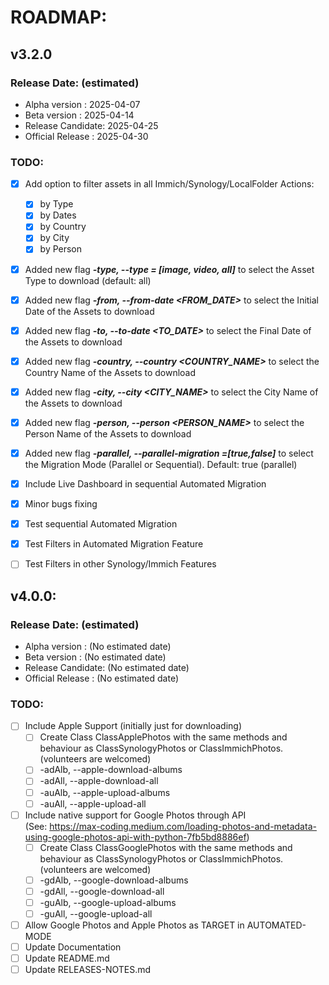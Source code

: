 # ROADMAP:

## v3.2.0  
### Release Date: (estimated)
  - Alpha version    : 2025-04-07
  - Beta version     : 2025-04-14
  - Release Candidate: 2025-04-25
  - Official Release : 2025-04-30

### TODO:
- [x] Add option to filter assets in all Immich/Synology/LocalFolder Actions:
    - [x] by Type
    - [x] by Dates
    - [x] by Country
    - [x] by City
    - [x] by Person
- [x] Added new flag _**-type, --type = [image, video, all]**_ to select the Asset Type to download (default: all)
- [x] Added new flag _**-from, --from-date <FROM_DATE>**_ to select the Initial Date of the Assets to download
- [x] Added new flag _**-to, --to-date <TO_DATE>**_ to select the Final Date of the Assets to download
- [x] Added new flag _**-country, --country <COUNTRY_NAME>**_ to select the Country Name of the Assets to download
- [x] Added new flag _**-city, --city <CITY_NAME>**_ to select the City Name of the Assets to download
- [x] Added new flag _**-person, --person <PERSON_NAME>**_ to select the Person Name of the Assets to download
- [x] Added new flag _**-parallel, --parallel-migration =[true,false]**_ to select the Migration Mode (Parallel or Sequential). Default: true (parallel)
- [x] Include Live Dashboard in sequential Automated Migration
- [x] Minor bugs fixing
- [x] Test sequential Automated Migration
- [x] Test Filters in Automated Migration Feature
- [ ] Test Filters in other Synology/Immich Features


## v4.0.0:
### Release Date: (estimated)
  - Alpha version    : (No estimated date)
  - Beta version     : (No estimated date)
  - Release Candidate: (No estimated date)
  - Official Release : (No estimated date)

### TODO:
- [ ] Include Apple Support (initially just for downloading)
    - [ ] Create Class ClassApplePhotos with the same methods and behaviour as ClassSynologyPhotos or ClassImmichPhotos. (volunteers are welcomed)
    - [ ] -adAlb, --apple-download-albums
    - [ ] -adAll, --apple-download-all
    - [ ] -auAlb, --apple-upload-albums
    - [ ] -auAll, --apple-upload-all
- [ ] Include native support for Google Photos through API  
  (See: https://max-coding.medium.com/loading-photos-and-metadata-using-google-photos-api-with-python-7fb5bd8886ef)
    - [ ] Create Class ClassGooglePhotos with the same methods and behaviour as ClassSynologyPhotos or ClassImmichPhotos. (volunteers are welcomed)
    - [ ] -gdAlb, --google-download-albums
    - [ ] -gdAll, --google-download-all
    - [ ] -guAlb, --google-upload-albums
    - [ ] -guAll, --google-upload-all
- [ ] Allow Google Photos and Apple Photos as TARGET in AUTOMATED-MODE
- [ ] Update Documentation
- [ ] Update README.md
- [ ] Update RELEASES-NOTES.md
